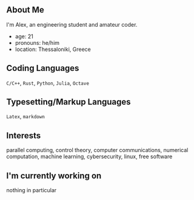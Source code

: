 About Me
----------------------------------
I'm Alex, an engineering student and amateur coder.

* age: 21
* pronouns: he/him
* location: Thessaloniki, Greece

Coding Languages
-----------------------------------
`C/C++`, `Rust`, `Python`, `Julia`, `Octave`

Typesetting/Markup Languages
-----------------------------------
`Latex`, `markdown`

Interests
-----------------------------------
parallel computing, control theory, computer communications, 
numerical computation, machine learning, cybersecurity, linux, free software

I'm currently working on
-----------------------------------
nothing in particular
